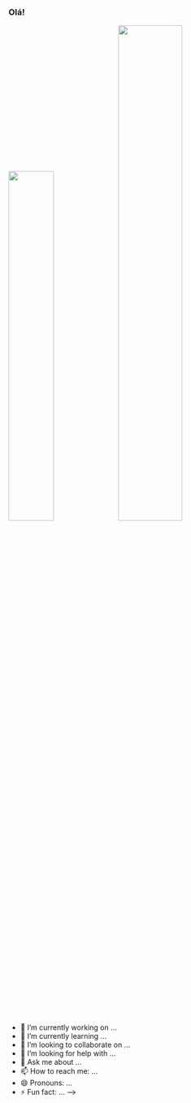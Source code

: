 ### Olá!

<img width="42%" src="(https://github-readme-stats.vercel.app/api?username=IgorAMorais&count_private=true&theme=dark)">
<img width="50%" src="[![Top Langs](https://github-readme-stats.vercel.app/api/top-langs/?username=IgorAMorais&layout=compact&theme=dark)](https://github.com/IgorAMorais/github-readme-stats)">



- 🔭 I’m currently working on ...
- 🌱 I’m currently learning ...
- 👯 I’m looking to collaborate on ...
- 🤔 I’m looking for help with ...
- 💬 Ask me about ...
- 📫 How to reach me: ...
- 😄 Pronouns: ...
- ⚡ Fun fact: ...
-->
